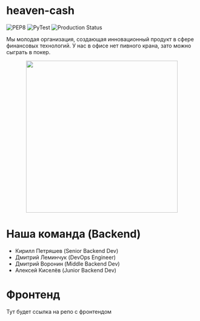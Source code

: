 # heaven-cash
![PEP8](https://github.com/ScorpKir/heaven-cash/actions/workflows/PEP8.yml/badge.svg?dummy=unused) ![PyTest](https://github.com/ScorpKir/heaven-cash/actions/workflows/pytest.yml/badge.svg) ![Production Status](https://github.com/ScorpKir/heaven-cash/actions/workflows/deploy.yml/badge.svg)

Мы молодая организация, создающая инновационный продукт в сфере финансовых технологий. У нас в офисе нет пивного крана, зато можно сыграть в покер.
<p align="center">
  <img src="https://lh3.googleusercontent.com/u/0/drive-viewer/AK7aPaCasb7g80yeqNj2IDzPZLV4kT_10HERQolWlSj0ce050mJjFc08t9PLwtgXiB4FCVtX5C8B9kokgx4_5ZaPPstaxQgA=w1920-h878" width=400 />
</p>

# Наша команда (Backend)
- Кирилл Петряшев (Senior Backend Dev)
- Дмитрий Леминчук (DevOps Engineer)
- Дмитрий Воронин (Middle Backend Dev)
- Алексей Киселёв (Junior Backend Dev)

# Фронтенд
Тут будет ссылка на репо с фронтендом
